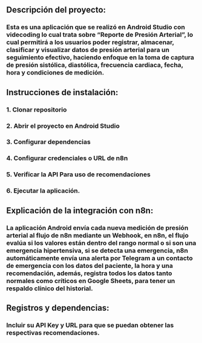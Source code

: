 ## Descripción del proyecto:
### Esta es una aplicación que se realizó en Android Studio con videcoding lo cual trata sobre “Reporte de Presión Arterial”, lo cual permitirá a los usuarios poder registrar, almacenar, clasificar y visualizar datos de presión arterial para un seguimiento efectivo, haciendo enfoque en la toma de captura de presión sistólica, diastólica, frecuencia cardiaca, fecha, hora y condiciones de medición.
## Instrucciones de instalación:
### 1. Clonar repositorio
### 2. Abrir el proyecto en Android Studio
### 3. Configurar dependencias
### 4. Configurar credenciales o URL de n8n
### 5. Verificar la API Para uso de recomendaciones
### 6. Ejecutar la aplicación.
## Explicación de la integración con n8n:
### La aplicación Android envía cada nueva medición de presión arterial al flujo de n8n mediante un Webhook, en n8n, el flujo evalúa si los valores están dentro del rango normal o si son una emergencia hipertensiva, si se detecta una emergencia, n8n automáticamente envía una alerta por Telegram a un contacto de emergencia con los datos del paciente, la hora y una recomendación, además, registra todos los datos tanto normales como críticos en Google Sheets, para tener un respaldo clínico del historial.
## Registros y dependencias:
### Incluir su API Key y URL para que se puedan obtener las respectivas recomendaciones.
